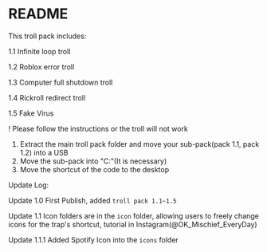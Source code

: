 # README
This troll pack includes:

1.1 Infinite loop troll

1.2 Roblox error troll

1.3 Computer full shutdown troll

1.4 Rickroll redirect troll

1.5 Fake Virus

! Please follow the instructions or the troll will not work
1. Extract the main troll pack folder and move your sub-pack(pack 1.1, pack 1.2) into a USB
2. Move the sub-pack into "C:\"(It is necessary)
3. Move the shortcut of the code to the desktop

Update Log:

Update 1.0 First Publish, added `troll pack 1.1~1.5`

Update 1.1 Icon folders are in the `icon` folder, allowing users to freely change icons for the trap's shortcut, tutorial in Instagram(@OK_Mischief_EveryDay)

Update 1.1.1 Added Spotify Icon into the `icons` folder
